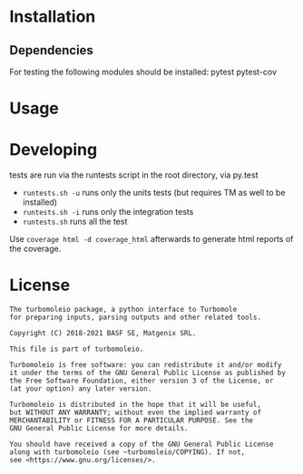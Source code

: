 Installation
============

Dependencies
------------

For testing the following modules should be installed:
pytest
pytest-cov

Usage
=====

Developing
==========

tests are run via the runtests script in the root directory, via py.test

* `runtests.sh -u` runs only the units tests (but requires TM as well to be installed)
* `runtests.sh -i` runs only the integration tests
* `runtests.sh` runs all the test

Use `coverage html -d coverage_html` afterwards to generate html reports of the coverage.

License
=======

	The turbomoleio package, a python interface to Turbomole
	for preparing inputs, parsing outputs and other related tools.

	Copyright (C) 2018-2021 BASF SE, Matgenix SRL.

	This file is part of turbomoleio.

	Turbomoleio is free software: you can redistribute it and/or modify
	it under the terms of the GNU General Public License as published by
	the Free Software Foundation, either version 3 of the License, or
	(at your option) any later version.

	Turbomoleio is distributed in the hope that it will be useful,
	but WITHOUT ANY WARRANTY; without even the implied warranty of
	MERCHANTABILITY or FITNESS FOR A PARTICULAR PURPOSE. See the
	GNU General Public License for more details.

	You should have received a copy of the GNU General Public License
	along with turbomoleio (see ~turbomoleio/COPYING). If not,
	see <https://www.gnu.org/licenses/>.
